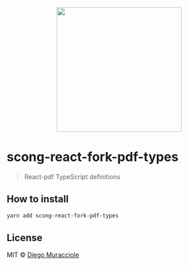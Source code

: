 <p align="center">
  <img src="https://user-images.githubusercontent.com/5600341/27505816-c8bc37aa-587f-11e7-9a86-08a2d081a8b9.png" height="280px">
</p>

# scong-react-fork-pdf-types

> React-pdf TypeScript definitions

## How to install

```sh
yarn add scong-react-fork-pdf-types
```

## License

MIT © [Diego Muracciole](http://github.com/diegomura)
